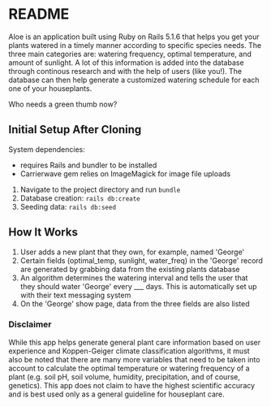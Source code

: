 # README

Aloe is an application built using Ruby on Rails 5.1.6 that helps you get your plants watered in a timely manner according to specific species needs. The three main categories are: watering frequency, optimal temperature, and amount of sunlight. A lot of this information is added into the database through continous research and with the help of users (like you!). The database can then help generate a customized watering schedule for each one of your houseplants.

Who needs a green thumb now?

## Initial Setup After Cloning
System dependencies:
* requires Rails and bundler to be installed
* Carrierwave gem relies on ImageMagick for image file uploads

1. Navigate to the project directory and run `bundle`
2. Database creation: `rails db:create`
3. Seeding data: `rails db:seed` 

## How It Works
1. User adds a new plant that they own, for example, named 'George'
2. Certain fields (optimal_temp, sunlight, water_freq) in the 'George' record are generated by grabbing data from the existing plants database
3. An algorithm determines the watering interval and tells the user that they should water 'George' every ___ days. This is automatically set up with their text messaging system
4. On the 'George' show page, data from the three fields are also listed  


### Disclaimer
While this app helps generate general plant care information based on user experience and Koppen-Geiger climate classification algorithms, it must also be noted that there are many more variables that need to be taken into account to calculate the optimal temperature or watering frequency of a plant (e.g. soil pH, soil volume, humidity, precipitation, and of course, genetics). This app does not claim to have the highest scientific accuracy and is best used only as a general guideline for houseplant care.
